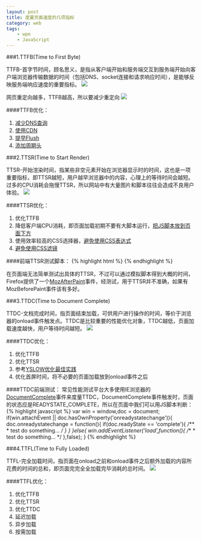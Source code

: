 ```yaml
---
layout: post
title: 度量页面速度的几项指标
category: web
tags:
    - wpo
    - JavaScript
---
```


###1.TTFB(Time to First Byte)

TTFB-首字节时间，顾名思义，是指从客户端开始和服务端交互到服务端开始向客户端浏览器传输数据的时间（包括DNS、socket连接和请求响应时间），是能够反映服务端响应速度的重要指标。
<img src="http://www.nunumick.me/uploads/201102/ttfb.png" />


网页重定向越多，TTFB越高，所以要减少重定向
<img src="http://www.nunumick.me/uploads/201102/ttfb_redirect.png" />


####TTFB优化：

1. <a href="https://developer.yahoo.com/performance/rules.html#dns_lookups" target="_blank">减少DNS查询</a>
1. <a href="https://developer.yahoo.com/performance/rules.html#cdn" target="_blank">使用CDN</a>
1. <a href="https://developer.yahoo.com/performance/rules.html#flush" target="_blank">提早Flush</a>
1. <a href="https://developer.yahoo.com/performance/rules.html#expires" target="_blank">添加周期头</a>

###2.TTSR(Time to Start Render)

TTSR-开始渲染时间，指某些非空元素开始在浏览器显示时的时间，这也是一项重要指标，即TTSR越短，用户越早浏览器中的内容，心理上的等待时间会越短。过多的CPU消耗会拖慢TTSR，所以网站中有大量图片和脚本往往会造成不良用户体验。
<img src="http://www.nunumick.me/uploads/201102/ttsr.png" />


####TTSR优化：

1. 优化TTFB
1. 降低客户端CPU消耗，即页面加载初期不要有大脚本运行，<a href="https://developer.yahoo.com/performance/rules.html#js_bottom" target="_blank">把JS脚本放到页面下方</a>
1. 使用效率较高的CSS选择器，<a href="https://developer.yahoo.com/performance/rules.html#css_expressions" target="_blank">避免使用CSS表达式</a>
1. <a href="https://developer.yahoo.com/performance/rules.html#no_filters" target="_blank">避免使用CSS滤镜</a>

####前端TTSR测试脚本：
{% highlight html %}
    <head>
        <script>
            (function(){
                var timeStart = + new Date,
                    limit = 1,
                    timer = setInterval(function(){
                    if((document.body&&document.body.scrollHeight > 0) || (limit++ == 500)){
                        clearInterval(timer);
                        console.info('TTSR:',+ new Date - timeStart,';duration:',limit);
                    }
                },10);
            })()
        </script>
    </head>
{% endhighlight %}

在页面端无法简单测试出具体的TTSR，不过可以通过模拟脚本得到大概的时间，Firefox提供了一个<a href="https://developer.mozilla.org/en/Gecko-Specific_DOM_Events" target="_blank">MozAfterPaint</a>事件，经测试，用于TTSR并不准确，如果有MozBeforePaint事件该有多好。

###3.TTDC(Time to Document Complete)

TTDC-文档完成时间，指页面结束加载，可供用户进行操作的时间，等价于浏览器的onload事件触发点。TTDC是比较重要的性能优化对象，TTDC越低，页面加载速度越快，用户等待时间越短。
<img src="http://www.nunumick.me/uploads/201102/ttdc.png" />

####TTDC优化：

1. 优化TTFB
1. 优化TTSR
1. 参考<a href="https://developer.yahoo.com/performance/rules.html" target="_blank">YSLOW优化最佳实践</a>
1. 优化首屏时间，将不必要的页面加载放到onload事件之后

####TTDC前端测试：
常见性能测试平台大多使用IE浏览器的<a href="http://msdn.microsoft.com/en-us/library/aa768329(v=vs.85).aspx" target="_blank">DocumentComplete</a>事件来度量TTDC，DocumentComplete事件触发时，页面的状态应是READYSTATE_COMPLETE，所以在页面中我们可以用JS脚本判断：
{% highlight javascript %}
    var win = window,doc = document;
    if(win.attachEvent || doc.hasOwnProperty('onreadystatechange')){
        doc.onreadystatechange = function(){
            if(doc.readyState == 'complete'){
                /**
                 * test
                    do something...
                 */
            }
        }
    }else{
        win.addEventListener('load',function(){
            /**
             * test
                do something...
             */
        },false);
    }
{% endhighlight %}

###4.TTFL(Time to Fully Loaded)

TTFL-完全加载时间，指页面在onload之前和onload事件之后额外加载的内容所花费的时间的总和，即页面完完全全加载完毕消耗的总时间。
<img src="http://www.nunumick.me/uploads/201102/ttfl.png" />

####TTFL优化：

1. 优化TTFB
1. 优化TTSR
1. 优化TTDC
1. 延迟加载
1. 异步加载
1. 按需加载

